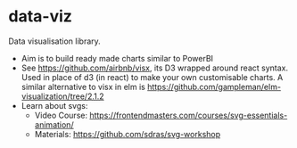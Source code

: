 # data-viz
Data visualisation library.

- Aim is to build ready made charts similar to PowerBI
- See https://github.com/airbnb/visx, its D3 wrapped around react syntax. Used in place of d3 (in react) to make your own customisable charts. A similar alternative to visx in elm is https://github.com/gampleman/elm-visualization/tree/2.1.2
- Learn about svgs:
  - Video Course: https://frontendmasters.com/courses/svg-essentials-animation/
  - Materials: https://github.com/sdras/svg-workshop
